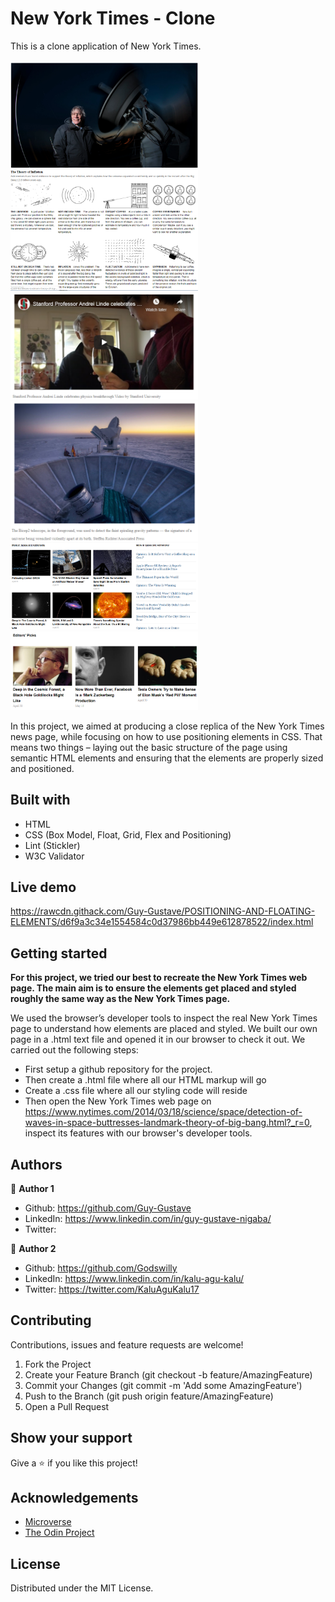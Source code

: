 
# New York Times - Clone

This is a clone application of New York Times.
<br>
<br>
<img src="assets/sample1.PNG" width="300"> 
<img src="assets/sample2.PNG" width="300"> 
<img src="assets/sample3.PNG" width="300"> 
<img src="assets/sample4.PNG" width="300">
<img src="assets/sample5.PNG" width="300">
<img src="assets/sample6.PNG" width="300">
<br>

In this project, we aimed at producing a close replica of the New York Times news page, while focusing on how to use positioning elements in CSS. That means two things – laying out the basic structure of the page using semantic HTML elements and ensuring that the elements are properly sized and positioned.

## Built with
  * HTML 
  * CSS (Box Model, Float, Grid, Flex and Positioning)
  * Lint (Stickler)
  * W3C Validator

## Live demo
https://rawcdn.githack.com/Guy-Gustave/POSITIONING-AND-FLOATING-ELEMENTS/d6f9a3c34e1554584c0d37986bb449e612878522/index.html

## Getting started
**For this project, we tried our best to recreate the New York Times web page. The main aim is to ensure the elements get placed and styled roughly the same way as the New York Times page.**

We used the browser’s developer tools to inspect the real New York Times page to understand how elements are placed and styled.
We built our own page in a .html text file and opened it in our browser to check it out. We carried out the following steps:
  - First setup a github repository for the project.
  - Then create a .html file where all our HTML markup will go
  - Create a .css file where all our styling code will reside
  - Then open the New York Times web page on https://www.nytimes.com/2014/03/18/science/space/detection-of-waves-in-space-buttresses-landmark-theory-of-big-bang.html?_r=0, inspect its features with our browser's developer tools.

## Authors
 :bust_in_silhouette: **Author 1**
 * Github: https://github.com/Guy-Gustave
 * LinkedIn: https://www.linkedin.com/in/guy-gustave-nigaba/
 * Twitter:
 
 :bust_in_silhouette: **Author 2**
 * Github: https://github.com/Godswilly
 * LinkedIn: https://www.linkedin.com/in/kalu-agu-kalu/
 * Twitter: https://twitter.com/KaluAguKalu17

## Contributing
Contributions, issues and feature requests are welcome!

   1. Fork the Project
   2. Create your Feature Branch (git checkout -b feature/AmazingFeature)
   3. Commit your Changes (git commit -m 'Add some AmazingFeature')
   4. Push to the Branch (git push origin feature/AmazingFeature)
   5. Open a Pull Request

## Show your support
Give a :star: if you like this project!

## Acknowledgements
  * [Microverse](https://www.microverse.org/)
  * [The Odin Project](https://www.theodinproject.com/courses/html5-and-css3/lessons/embedding-images-and-video#introduction)

## License
 Distributed under the MIT License.